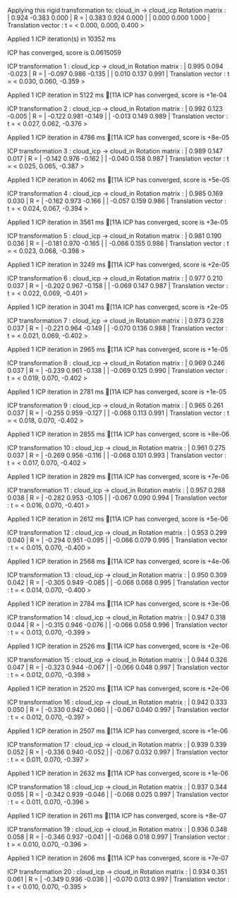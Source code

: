 Applying this rigid transformation to: cloud_in -> cloud_icp
Rotation matrix :
    |  0.924 -0.383  0.000 |
R = |  0.383  0.924  0.000 |
    |  0.000  0.000  1.000 |
Translation vector :
t = <  0.000,  0.000,  0.400 >

Applied 1 ICP iteration(s) in 10352 ms

ICP has converged, score is 0.0615059

ICP transformation 1 : cloud_icp -> cloud_in
Rotation matrix :
    |  0.995  0.094 -0.023 |
R = | -0.097  0.986 -0.135 |
    |  0.010  0.137  0.991 |
Translation vector :
t = <  0.030,  0.060, -0.359 >

Applied 1 ICP iteration in 5122 ms
[11A
ICP has converged, score is +1e-04

ICP transformation 2 : cloud_icp -> cloud_in
Rotation matrix :
    |  0.992  0.123 -0.005 |
R = | -0.122  0.981 -0.149 |
    | -0.013  0.149  0.989 |
Translation vector :
t = <  0.027,  0.062, -0.376 >

Applied 1 ICP iteration in 4786 ms
[11A
ICP has converged, score is +8e-05

ICP transformation 3 : cloud_icp -> cloud_in
Rotation matrix :
    |  0.989  0.147  0.017 |
R = | -0.142  0.976 -0.162 |
    | -0.040  0.158  0.987 |
Translation vector :
t = <  0.025,  0.065, -0.387 >

Applied 1 ICP iteration in 4062 ms
[11A
ICP has converged, score is +5e-05

ICP transformation 4 : cloud_icp -> cloud_in
Rotation matrix :
    |  0.985  0.169  0.030 |
R = | -0.162  0.973 -0.166 |
    | -0.057  0.159  0.986 |
Translation vector :
t = <  0.024,  0.067, -0.394 >

Applied 1 ICP iteration in 3561 ms
[11A
ICP has converged, score is +3e-05

ICP transformation 5 : cloud_icp -> cloud_in
Rotation matrix :
    |  0.981  0.190  0.036 |
R = | -0.181  0.970 -0.165 |
    | -0.066  0.155  0.986 |
Translation vector :
t = <  0.023,  0.068, -0.398 >

Applied 1 ICP iteration in 3249 ms
[11A
ICP has converged, score is +2e-05

ICP transformation 6 : cloud_icp -> cloud_in
Rotation matrix :
    |  0.977  0.210  0.037 |
R = | -0.202  0.967 -0.158 |
    | -0.069  0.147  0.987 |
Translation vector :
t = <  0.022,  0.069, -0.401 >

Applied 1 ICP iteration in 3041 ms
[11A
ICP has converged, score is +2e-05

ICP transformation 7 : cloud_icp -> cloud_in
Rotation matrix :
    |  0.973  0.228  0.037 |
R = | -0.221  0.964 -0.149 |
    | -0.070  0.136  0.988 |
Translation vector :
t = <  0.021,  0.069, -0.402 >

Applied 1 ICP iteration in 2965 ms
[11A
ICP has converged, score is +1e-05

ICP transformation 8 : cloud_icp -> cloud_in
Rotation matrix :
    |  0.969  0.246  0.037 |
R = | -0.239  0.961 -0.138 |
    | -0.069  0.125  0.990 |
Translation vector :
t = <  0.019,  0.070, -0.402 >

Applied 1 ICP iteration in 2781 ms
[11A
ICP has converged, score is +1e-05

ICP transformation 9 : cloud_icp -> cloud_in
Rotation matrix :
    |  0.965  0.261  0.037 |
R = | -0.255  0.959 -0.127 |
    | -0.068  0.113  0.991 |
Translation vector :
t = <  0.018,  0.070, -0.402 >

Applied 1 ICP iteration in 2855 ms
[11A
ICP has converged, score is +8e-06

ICP transformation 10 : cloud_icp -> cloud_in
Rotation matrix :
    |  0.961  0.275  0.037 |
R = | -0.269  0.956 -0.116 |
    | -0.068  0.101  0.993 |
Translation vector :
t = <  0.017,  0.070, -0.402 >

Applied 1 ICP iteration in 2829 ms
[11A
ICP has converged, score is +7e-06

ICP transformation 11 : cloud_icp -> cloud_in
Rotation matrix :
    |  0.957  0.288  0.038 |
R = | -0.282  0.953 -0.105 |
    | -0.067  0.090  0.994 |
Translation vector :
t = <  0.016,  0.070, -0.401 >

Applied 1 ICP iteration in 2612 ms
[11A
ICP has converged, score is +5e-06

ICP transformation 12 : cloud_icp -> cloud_in
Rotation matrix :
    |  0.953  0.299  0.040 |
R = | -0.294  0.951 -0.095 |
    | -0.066  0.079  0.995 |
Translation vector :
t = <  0.015,  0.070, -0.400 >

Applied 1 ICP iteration in 2568 ms
[11A
ICP has converged, score is +4e-06

ICP transformation 13 : cloud_icp -> cloud_in
Rotation matrix :
    |  0.950  0.309  0.042 |
R = | -0.305  0.949 -0.085 |
    | -0.066  0.068  0.995 |
Translation vector :
t = <  0.014,  0.070, -0.400 >

Applied 1 ICP iteration in 2784 ms
[11A
ICP has converged, score is +3e-06

ICP transformation 14 : cloud_icp -> cloud_in
Rotation matrix :
    |  0.947  0.318  0.044 |
R = | -0.315  0.946 -0.076 |
    | -0.066  0.058  0.996 |
Translation vector :
t = <  0.013,  0.070, -0.399 >

Applied 1 ICP iteration in 2526 ms
[11A
ICP has converged, score is +2e-06

ICP transformation 15 : cloud_icp -> cloud_in
Rotation matrix :
    |  0.944  0.326  0.047 |
R = | -0.323  0.944 -0.067 |
    | -0.066  0.048  0.997 |
Translation vector :
t = <  0.012,  0.070, -0.398 >

Applied 1 ICP iteration in 2520 ms
[11A
ICP has converged, score is +2e-06

ICP transformation 16 : cloud_icp -> cloud_in
Rotation matrix :
    |  0.942  0.333  0.050 |
R = | -0.330  0.942 -0.060 |
    | -0.067  0.040  0.997 |
Translation vector :
t = <  0.012,  0.070, -0.397 >

Applied 1 ICP iteration in 2507 ms
[11A
ICP has converged, score is +1e-06

ICP transformation 17 : cloud_icp -> cloud_in
Rotation matrix :
    |  0.939  0.339  0.052 |
R = | -0.336  0.940 -0.052 |
    | -0.067  0.032  0.997 |
Translation vector :
t = <  0.011,  0.070, -0.397 >

Applied 1 ICP iteration in 2632 ms
[11A
ICP has converged, score is +1e-06

ICP transformation 18 : cloud_icp -> cloud_in
Rotation matrix :
    |  0.937  0.344  0.055 |
R = | -0.342  0.939 -0.046 |
    | -0.068  0.025  0.997 |
Translation vector :
t = <  0.011,  0.070, -0.396 >

Applied 1 ICP iteration in 2611 ms
[11A
ICP has converged, score is +8e-07

ICP transformation 19 : cloud_icp -> cloud_in
Rotation matrix :
    |  0.936  0.348  0.058 |
R = | -0.346  0.937 -0.041 |
    | -0.068  0.018  0.997 |
Translation vector :
t = <  0.010,  0.070, -0.396 >

Applied 1 ICP iteration in 2606 ms
[11A
ICP has converged, score is +7e-07

ICP transformation 20 : cloud_icp -> cloud_in
Rotation matrix :
    |  0.934  0.351  0.061 |
R = | -0.349  0.936 -0.036 |
    | -0.070  0.013  0.997 |
Translation vector :
t = <  0.010,  0.070, -0.395 >